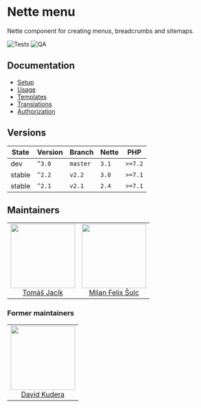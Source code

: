 # Nette menu

Nette component for creating menus, breadcrumbs and sitemaps.

![Tests](https://github.com/contributte/menu-control/workflows/Tests/badge.svg?branch=v2.2)
![QA](https://github.com/contributte/menu-control/workflows/QA/badge.svg?branch=v2.2)

## Documentation

- [Setup](.docs/README.md#setup)
- [Usage](.docs/README.md#usage)
- [Templates](.docs/README.md#templates)
- [Translations](.docs/README.md#translations)
- [Authorization](.docs/README.md#authorization)

## Versions

| State  | Version    | Branch   | Nette  | PHP     |
|--------|------------|----------|--------|---------|
| dev    | `^3.0`     | `master` | `3.1`  | `>=7.2` |
| stable | `^2.2`     | `v2.2`   | `3.0`  | `>=7.1` |
| stable | `^2.1`     | `v2.1`   | `2.4`  | `>=7.1` |

## Maintainers

<table>
  <tbody>
    <tr>
      <td align="center">
        <a href="https://github.com/foxycode">
            <img width="150" height="150" src="https://avatars2.githubusercontent.com/u/1284781?s=460&v=4">
        </a>
        </br>
        <a href="https://github.com/foxycode">Tomáš Jacík</a>
      </td>
      <td align="center">
        <a href="https://github.com/f3l1x">
            <img width="150" height="150" src="https://avatars2.githubusercontent.com/u/538058?v=3&s=150">
        </a>
        </br>
        <a href="https://github.com/f3l1x">Milan Felix Šulc</a>
      </td>
    </tr>
  </tbody>
</table>

### Former maintainers

<table>
  <tbody>
    <tr>
      <td align="center">
        <a href="https://github.com/davidkudera">
            <img width="150" height="150" src="https://avatars1.githubusercontent.com/u/1174072?s=460&v=4">
        </a>
        </br>
        <a href="https://github.com/davidkudera">David Kudera</a>
      </td>
    </tr>
  </tbody>
</table>
